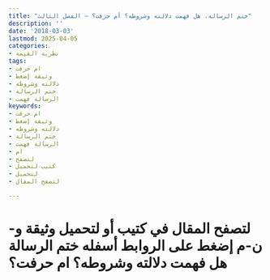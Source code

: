 ```yaml
---
title: "ختم الرسالة، هل فهمت دلالته وشروطه؟ أم حرفت؟ – الفصل الثالث"
description: ''
date: '2018-03-03'
lastmod: 2025-04-05
categories:
- نظرية القيمة
tags:
- ام حرفت
- وثيقة إضغط
- دلالته وشروطه
- ختم الرسالة
- الرسالة فهمت
keywords:
- ام حرفت
- وثيقة إضغط
- دلالته وشروطه
- ختم الرسالة
- الرسالة فهمت
- ام
- لتصفح
- كتيب لتحميل
- لتحميل
- لتصفح المقال

---
```

# **لتصفح المقال في كتيب أو لتحميل وثيقة و-ن-م إضغط على الروابط أسفله** **ختم الرسالة هل فهمت دلالته وشروطه؟ ام حرفت؟**

###
